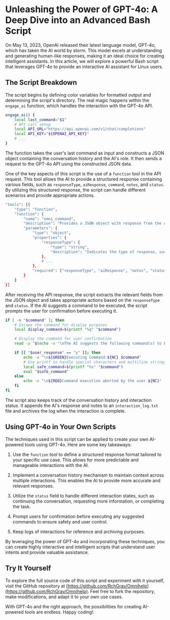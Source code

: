 # Unleashing the Power of GPT-4o: A Deep Dive into an Advanced Bash Script

On May 13, 2023, OpenAI released their latest language model, GPT-4o, which has taken the AI world by storm. This model excels at understanding and generating human-like responses, making it an ideal choice for creating intelligent assistants. In this article, we will explore a powerful Bash script that leverages GPT-4o to provide an interactive AI assistant for Linux users.

## The Script Breakdown

The script begins by defining color variables for formatted output and determining the script's directory. The real magic happens within the `engage_ai` function, which handles the interaction with the GPT-4o API.

```bash
engage_ai() {
    local last_command="$1"
    # API call setup
    local API_URL="https://api.openai.com/v1/chat/completions"
    local API_KEY="${OPENAI_API_KEY}"
    # ...
}
```

The function takes the user's last command as input and constructs a JSON object containing the conversation history and the AI's role. It then sends a request to the GPT-4o API using the constructed JSON data.

One of the key aspects of this script is the use of a `function` tool in the API request. This tool allows the AI to provide a structured response containing various fields, such as `responseType`, `aiResponse`, `command`, `notes`, and `status`. By utilizing this structured response, the script can handle different scenarios and provide appropriate actions.

```bash
"tools": [{
    "type": "function",
    "function": {
        "name": "omni_command",
        "description": "Provides a JSON object with response from the AI to assist with the linux shell.",
        "parameters": {
            "type": "object",
            "properties": {
                "responseType": {
                    "type": "string",
                    "description": "Indicates the type of response, such as '\''communication'\'', '\''taskOffer'\'', or '\''commandExecution'\''."
                },
                # ...
            },
            "required": ["responseType", "aiResponse", "notes", "status"]
        }
    }
}]
```

After receiving the API response, the script extracts the relevant fields from the JSON object and takes appropriate actions based on the `responseType` and `status`. If the AI suggests a command to be executed, the script prompts the user for confirmation before executing it.

```bash
if [ -n "$command" ]; then
    # Escape the command for display purposes
    local display_command=$(printf "%q" "$command")

    # Display the command for user confirmation
    read -p "$(echo -e "\nThe AI suggests the following command(s) to be executed...\n\n$display_command\n\nDo you want to proceed? (y/n) ")" user_response

    if [[ "$user_response" == "y" ]]; then
        echo -e "\n${GREEN}Executing Command:${NC} $command"
        # Use printf to handle special characters and multiline strings
        local safe_command=$(printf "%s" "$command")
        eval "$safe_command"
    else
        echo -e "\n${RED}Command execution aborted by the user.${NC}"
    fi
fi
```

The script also keeps track of the conversation history and interaction status. It appends the AI's response and notes to an `interaction_log.txt` file and archives the log when the interaction is complete.

## Using GPT-4o in Your Own Scripts

The techniques used in this script can be applied to create your own AI-powered tools using GPT-4o. Here are some key takeaways:

1. Use the `function` tool to define a structured response format tailored to your specific use case. This allows for more predictable and manageable interactions with the AI.

2. Implement a conversation history mechanism to maintain context across multiple interactions. This enables the AI to provide more accurate and relevant responses.

3. Utilize the `status` field to handle different interaction states, such as continuing the conversation, requesting more information, or completing the task.

4. Prompt users for confirmation before executing any suggested commands to ensure safety and user control.

5. Keep logs of interactions for reference and archiving purposes.

By leveraging the power of GPT-4o and incorporating these techniques, you can create highly interactive and intelligent scripts that understand user intents and provide valuable assistance.

## Try It Yourself

To explore the full source code of this script and experiment with it yourself, visit the GitHub repository at [https://github.com/RchGrav/Omnihelp](https://github.com/RchGrav/Omnihelp). Feel free to fork the repository, make modifications, and adapt it to your own use cases.

With GPT-4o and the right approach, the possibilities for creating AI-powered tools are endless. Happy coding!
